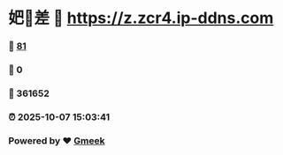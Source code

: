 # 妑🔭差 :link: https://z.zcr4.ip-ddns.com 
### :page_facing_up: [81](https://z.zcr4.ip-ddns.com/tag.html) 
### :speech_balloon: 0 
### :hibiscus: 361652 
### :alarm_clock: 2025-10-07 15:03:41 
### Powered by :heart: [Gmeek](https://github.com/Meekdai/Gmeek)
